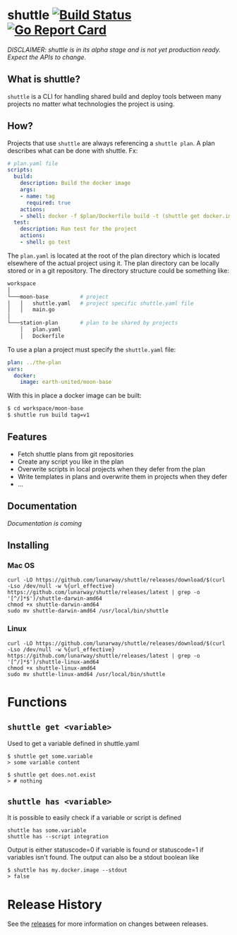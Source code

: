 # shuttle [![Build Status](https://travis-ci.com/lunarway/shuttle.svg?branch=master)](https://travis-ci.com/lunarway/shuttle) [![Go Report Card](https://goreportcard.com/badge/github.com/lunarway/shuttle)](https://goreportcard.com/report/github.com/lunarway/shuttle)

*DISCLAIMER: shuttle is in its alpha stage and is not yet production ready. Expect the APIs to change.*

## What is shuttle?
`shuttle` is a CLI for handling shared build and deploy tools between many projects no matter what technologies the project is using.

## How?

Projects that use `shuttle` are always referencing a `shuttle plan`. A plan describes what can be done with shuttle. Fx:

```yaml
# plan.yaml file
scripts:
  build:
    description: Build the docker image
    args:
    - name: tag
      required: true
    actions:
    - shell: docker -f $plan/Dockerfile build -t (shuttle get docker.image):$tag
  test:
    description: Run test for the project
    actions:
    - shell: go test
```

The `plan.yaml` is located at the root of the plan directory which is located elsewhere of the actual project using it. The plan directory can be locally stored or in a git repository. The directory structure could be something like:

```sh
workspace
│
└───moon-base          # project
│   │   shuttle.yaml   # project specific shuttle.yaml file
│   │   main.go
│
└───station-plan       # plan to be shared by projects
    │   plan.yaml
    │   Dockerfile
```

To use a plan a project must specify the `shuttle.yaml` file:

```yaml
plan: ../the-plan
vars:
  docker:
    image: earth-united/moon-base
```

With this in place a docker image can be built:

```sh
$ cd workspace/moon-base
$ shuttle run build tag=v1
```

## Features
* Fetch shuttle plans from git repositories
* Create any script you like in the plan
* Overwrite scripts in local projects when they defer from the plan
* Write templates in plans and overwrite them in projects when they defer
* ...

## Documentation
*Documentation is coming*


## Installing

### Mac OS

```console
curl -LO https://github.com/lunarway/shuttle/releases/download/$(curl -Lso /dev/null -w %{url_effective} https://github.com/lunarway/shuttle/releases/latest | grep -o '[^/]*$')/shuttle-darwin-amd64
chmod +x shuttle-darwin-amd64
sudo mv shuttle-darwin-amd64 /usr/local/bin/shuttle
```

### Linux

```console
curl -LO https://github.com/lunarway/shuttle/releases/download/$(curl -Lso /dev/null -w %{url_effective} https://github.com/lunarway/shuttle/releases/latest | grep -o '[^/]*$')/shuttle-linux-amd64
chmod +x shuttle-linux-amd64
sudo mv shuttle-linux-amd64 /usr/local/bin/shuttle
```

# Functions

## `shuttle get <variable>`
Used to get a variable defined in shuttle.yaml

```console
$ shuttle get some.variable
> some variable content

$ shuttle get does.not.exist
> # nothing
```

## `shuttle has <variable>`
It is possible to easily check if a variable or script is defined
```console
shuttle has some.variable
shuttle has --script integration
```

Output is either statuscode=0 if variable is found or statuscode=1 if variables isn't found. The output can also be a stdout boolean like

```console
$ shuttle has my.docker.image --stdout
> false
```


# Release History

See the [releases](https://github.com/lunarway/shuttle/releases) for more
information on changes between releases.
